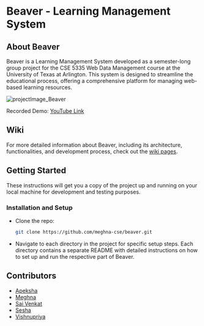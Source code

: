 # Beaver - Learning Management System

## About Beaver

Beaver is a Learning Management System developed as a semester-long group project for the CSE 5335 Web Data Management course at the University of Texas at Arlington. This system is designed to streamline the educational process, offering a comprehensive platform for managing web-based learning resources.

![projectImage_Beaver](https://github.com/meghna-cse/beaver/assets/24985713/1052277e-8f16-4a1f-93e6-1c0bfd65b03f)

Recorded Demo: [YouTube Link](https://youtu.be/PVVvpJjnF38?feature=shared)

## Wiki

For more detailed information about Beaver, including its architecture, functionalities, and development process, check out the [wiki pages](https://github.com/meghna-cse/beaver/wiki).

## Getting Started

These instructions will get you a copy of the project up and running on your local machine for development and testing purposes.

### Installation and Setup

-   Clone the repo:
	```sh
	git clone https://github.com/meghna-cse/beaver.git
	```
-   Navigate to each directory in the project for specific setup steps. Each directory contains a separate README with detailed instructions on how to set up and run the respective part of Beaver.

## Contributors

-   [Apeksha](https://github.com/apekshakotian14)
-   [Meghna](https://github.com/meghna-cse)
-   [Sai Venkat](https://github.com/ksvr444)
-   [Sesha](https://github.com/Minnu25)
-   [Vishnupriya](https://github.com/Vishnupriyakonagari17)
